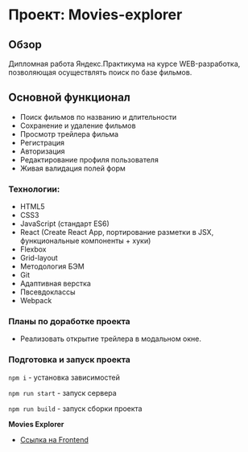 # Проект: Movies-explorer

## Обзор

Дипломная работа Яндекс.Практикума на курсе WEB-разработка, позволяющая осуществлять поиск по базе фильмов.

## Основной функционал

- Поиск фильмов по названию и длительности
- Сохранение и удаление фильмов
- Просмотр трейлера фильма
- Регистрация
- Авторизация
- Редактирование профиля пользователя
- Живая валидация полей форм

### Технологии:

- HTML5
- CSS3
- JavaScript (стандарт ES6)
- React (Create React App, портирование разметки в JSX, функциональные компоненты + хуки)
- Flexbox
- Grid-layout
- Методология БЭМ
- Git
- Адаптивная верстка
- Пвсевдоклассы
- Webpack

### Планы по доработке проекта

- Реализовать открытие трейлера в модальном окне.

### Подготовка и запуск проекта

`npm i` - установка зависимостей

`npm run start` - запуск сервера

`npm run build` - запуск сборки проекта

**Movies Explorer**

- [Ссылка на Frontend](https://movies.karaudio.ru)
